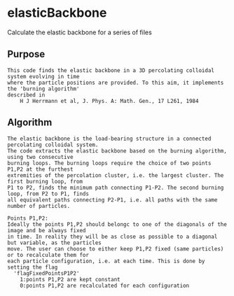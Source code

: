 # elasticBackbone
Calculate the elastic backbone for a series of files

Purpose
------- 
    This code finds the elastic backbone in a 3D percolating colloidal system evolving in time
    where the particle positions are provided. To this aim, it implements the 'burning algorithm' 
    described in 
        H J Herrmann et al, J. Phys. A: Math. Gen., 17 L261, 1984


Algorithm
----------
    The elastic backbone is the load-bearing structure in a connected percolating colloidal system.
    The code extracts the elastic backbone based on the burning algorithm, using two consecutive
    burning loops. The burning loops require the choice of two points P1,P2 at the furthest
    extremities of the percolation cluster, i.e. the largest cluster. The first burning loop, from 
    P1 to P2, finds the minimum path connecting P1-P2. The second burning loop, from P2 to P1, finds 
    all equivalent paths connecting P2-P1, i.e. all paths with the same number of particles. 
    
    Points P1,P2:
    Ideally the points P1,P2 should belongc to one of the diagonals of the image and be always fixed 
    in time. In reality they will be as close as possible to a diagonal but variable, as the particles 
    move. The user can choose to either keep P1,P2 fixed (same particles) or to recalculate them for
    each particle configuration, i.e. at each time. This is done by setting the flag
      'flagFixedPointsP1P2'   
        1:points P1,P2 are kept constant 
        0:points P1,P2 are recalculated for each configuration
